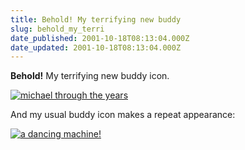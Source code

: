 ```yaml
---
title: Behold! My terrifying new buddy
slug: behold_my_terri
date_published: 2001-10-18T08:13:04.000Z
date_updated: 2001-10-18T08:13:04.000Z
---
```


**Behold!** My terrifying new buddy icon.

[![michael through the years](http://www.dashes.com/anil/stuff/michaels.gif)](aim:buddyicon?src=http://www.dashes.com/anil/stuff/michaelsicon.gif)

And my usual buddy icon makes a repeat appearance:

[![a dancing machine!](http://www.dashes.com/anil/images/danceguy.gif)](aim:buddyicon?src=http://www.dashes.com/anil/images/danceguy.gif)

